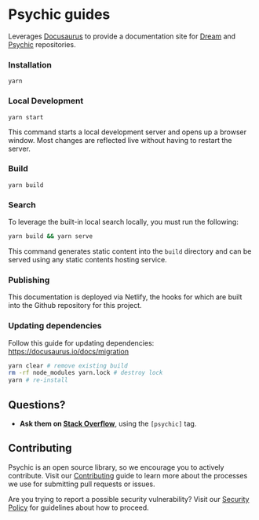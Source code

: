 # Psychic guides

Leverages [Docusaurus](https://docusaurus.io/) to provide a documentation site for [Dream](https://github.com/rvohealth/dream) and [Psychic](https://github.com/rvohealth/psychic) repositories.

### Installation

```
yarn
```

### Local Development

```
yarn start
```

This command starts a local development server and opens up a browser window. Most changes are reflected live without having to restart the server.

### Build

```
yarn build
```

### Search

To leverage the built-in local search locally, you must run the following:

```sh
yarn build && yarn serve
```

This command generates static content into the `build` directory and can be served using any static contents hosting service.

### Publishing

This documentation is deployed via Netlify, the hooks for which are built into the Github repository for this project.

### Updating dependencies

Follow this guide for updating dependencies: <https://docusaurus.io/docs/migration>

```bash
yarn clear # remove existing build
rm -rf node_modules yarn.lock # destroy lock
yarn # re-install
```

## Questions?

- **Ask them on [Stack Overflow](https://stackoverflow.com)**, using the `[psychic]` tag.

## Contributing

Psychic is an open source library, so we encourage you to actively contribute. Visit our [Contributing](https://github.com/rvohealth/psychic-guides/CONTRIBUTING.md) guide to learn more about the processes we use for submitting pull requests or issues.

Are you trying to report a possible security vulnerability? Visit our [Security Policy](https://github.com/rvohealth/psychic-guides/SECURITY.md) for guidelines about how to proceed.
